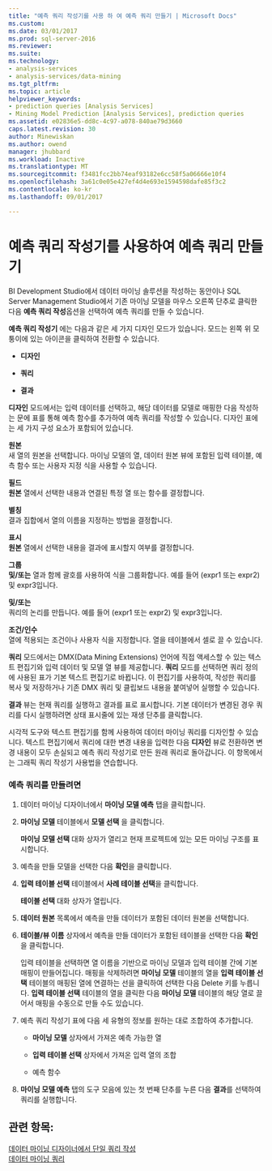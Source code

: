 ```yaml
---
title: "예측 쿼리 작성기를 사용 하 여 예측 쿼리 만들기 | Microsoft Docs"
ms.custom: 
ms.date: 03/01/2017
ms.prod: sql-server-2016
ms.reviewer: 
ms.suite: 
ms.technology:
- analysis-services
- analysis-services/data-mining
ms.tgt_pltfrm: 
ms.topic: article
helpviewer_keywords:
- prediction queries [Analysis Services]
- Mining Model Prediction [Analysis Services], prediction queries
ms.assetid: e02836e5-dd8c-4c97-a078-840ae79d3660
caps.latest.revision: 30
author: Minewiskan
ms.author: owend
manager: jhubbard
ms.workload: Inactive
ms.translationtype: MT
ms.sourcegitcommit: f3481fcc2bb74eaf93182e6cc58f5a06666e10f4
ms.openlocfilehash: 3a61c0e05e427ef4d4e693e1594598dafe85f3c2
ms.contentlocale: ko-kr
ms.lasthandoff: 09/01/2017

---
```

# <a name="create-a-prediction-query-using-the-prediction-query-builder"></a>예측 쿼리 작성기를 사용하여 예측 쿼리 만들기
  BI Development Studio에서 데이터 마이닝 솔루션을 작성하는 동안이나 SQL Server Management Studio에서 기존 마이닝 모델을 마우스 오른쪽 단추로 클릭한 다음 **예측 쿼리 작성**옵션을 선택하여 예측 쿼리를 만들 수 있습니다.  
  
 **예측 쿼리 작성기** 에는 다음과 같은 세 가지 디자인 모드가 있습니다. 모드는 왼쪽 위 모퉁이에 있는 아이콘을 클릭하여 전환할 수 있습니다.  
  
-   **디자인**  
  
-   **쿼리**  
  
-   **결과**  
  
 **디자인** 모드에서는 입력 데이터를 선택하고, 해당 데이터를 모델로 매핑한 다음 작성하는 문에 표를 통해 예측 함수를 추가하여 예측 쿼리를 작성할 수 있습니다. 디자인 표에는 세 가지 구성 요소가 포함되어 있습니다.  
  
 **원본**  
 새 열의 원본을 선택합니다. 마이닝 모델의 열, 데이터 원본 뷰에 포함된 입력 테이블, 예측 함수 또는 사용자 지정 식을 사용할 수 있습니다.  
  
 **필드**  
 **원본** 열에서 선택한 내용과 연결된 특정 열 또는 함수를 결정합니다.  
  
 **별칭**  
 결과 집합에서 열의 이름을 지정하는 방법을 결정합니다.  
  
 **표시**  
 **원본** 열에서 선택한 내용을 결과에 표시할지 여부를 결정합니다.  
  
 **그룹**  
 **및/또는** 열과 함께 괄호를 사용하여 식을 그룹화합니다. 예를 들어 (expr1 또는 expr2) 및 expr3입니다.  
  
 **및/또는**  
 쿼리의 논리를 만듭니다. 예를 들어 (expr1 또는 expr2) 및 expr3입니다.  
  
 **조건/인수**  
 열에 적용되는 조건이나 사용자 식을 지정합니다. 열을 테이블에서 셀로 끌 수 있습니다.  
  
 **쿼리** 모드에서는 DMX(Data Mining Extensions) 언어에 직접 액세스할 수 있는 텍스트 편집기와 입력 데이터 및 모델 열 뷰를 제공합니다. **쿼리** 모드를 선택하면 쿼리 정의에 사용된 표가 기본 텍스트 편집기로 바뀝니다. 이 편집기를 사용하여, 작성한 쿼리를 복사 및 저장하거나 기존 DMX 쿼리 및 클립보드 내용을 붙여넣어 실행할 수 있습니다.  
  
 **결과** 뷰는 현재 쿼리를 실행하고 결과를 표로 표시합니다. 기본 데이터가 변경된 경우 쿼리를 다시 실행하려면 상태 표시줄에 있는 재생 단추를 클릭합니다.  
  
 시각적 도구와 텍스트 편집기를 함께 사용하여 데이터 마이닝 쿼리를 디자인할 수 있습니다. 텍스트 편집기에서 쿼리에 대한 변경 내용을 입력한 다음 **디자인** 뷰로 전환하면 변경 내용이 모두 손실되고 예측 쿼리 작성기로 만든 원래 쿼리로 돌아갑니다. 이 항목에서는 그래픽 쿼리 작성기 사용법을 연습합니다.  
  
### <a name="to-create-a-prediction-query"></a>예측 쿼리를 만들려면  
  
1.  데이터 마이닝 디자이너에서 **마이닝 모델 예측** 탭을 클릭합니다.  
  
2.  **마이닝 모델** 테이블에서 **모델 선택** 을 클릭합니다.  
  
     **마이닝 모델 선택** 대화 상자가 열리고 현재 프로젝트에 있는 모든 마이닝 구조를 표시합니다.  
  
3.  예측을 만들 모델을 선택한 다음 **확인**을 클릭합니다.  
  
4.  **입력 테이블 선택** 테이블에서 **사례 테이블 선택**을 클릭합니다.  
  
     **테이블 선택** 대화 상자가 열립니다.  
  
5.  **데이터 원본** 목록에서 예측을 만들 데이터가 포함된 데이터 원본을 선택합니다.  
  
6.  **테이블/뷰 이름** 상자에서 예측을 만들 데이터가 포함된 테이블을 선택한 다음 **확인**을 클릭합니다.  
  
     입력 테이블을 선택하면 열 이름을 기반으로 마이닝 모델과 입력 테이블 간에 기본 매핑이 만들어집니다. 매핑을 삭제하려면 **마이닝 모델** 테이블의 열을 **입력 테이블 선택** 테이블의 매핑된 열에 연결하는 선을 클릭하여 선택한 다음 Delete 키를 누릅니다. **입력 테이블 선택** 테이블의 열을 클릭한 다음 **마이닝 모델** 테이블의 해당 열로 끌어서 매핑을 수동으로 만들 수도 있습니다.  
  
7.  예측 쿼리 작성기 표에 다음 세 유형의 정보를 원하는 대로 조합하여 추가합니다.  
  
    -   **마이닝 모델** 상자에서 가져온 예측 가능한 열  
  
    -   **입력 테이블 선택** 상자에서 가져온 입력 열의 조합  
  
    -   예측 함수  
  
8.  **마이닝 모델 예측** 탭의 도구 모음에 있는 첫 번째 단추를 누른 다음 **결과**를 선택하여 쿼리를 실행합니다.  
  
## <a name="see-also"></a>관련 항목:  
 [데이터 마이닝 디자이너에서 단일 쿼리 작성](../../analysis-services/data-mining/create-a-singleton-query-in-the-data-mining-designer.md)   
 [데이터 마이닝 쿼리](../../analysis-services/data-mining/data-mining-queries.md)  
  
  


